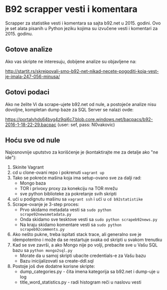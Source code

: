 # B92 scrapper vesti i komentara

Scrapper za statistike vesti i komentara sa sajta b92.net u 2015. godini. Ovo je set alata pisanih u Python jeziku
kojima su izvučene vesti i komentari za 2015. godinu.

## Gotove analize

Ako vas skripte ne interesuju, dobijene analize su objavljene na:

http://startit.rs/skrejpovali-smo-b92-net-nikad-necete-pogoditi-koja-vest-je-imala-247-056-minusa/

## Gotovi podaci

Ako ne želite Vi da scrape-ujete b92.net od nule, a postojeće analize nisu dovoljne,
kompletan dump baze za SQL Server se nalazi ovde:

https://portalvhds64bvg4z9qj6c7.blob.core.windows.net/bacpacs/b92-2016-1-18-22-29.bacpac
(user: sef, pass: N0vakovic)

## Hoću sve od nule

Najosnovnije uputstvo za korišćenje je (kontaktirajte me za detalje ako "ne ide"):

1. Skinite Vagrant
2. cd u clone-ovani repo i pokrenuti `vagrant up`
3. Tako se pokreće mašina koja ima setup-ovano sve za dalji rad:
   * Mongo baza
   * TOR i privoxy proxy za konekciju na TOR mrežu
   * sve python biblioteke za pokretanje svih skripti
4. ući u podignutu mašinu sa `vagrant ssh` i ući u `cd b92statistike`
5. Scrape-ovanje je 3-step proces:
   * Prvo skidamo metadata vesti sa `sudo python scrape92newsmetadata.py`
   * Onda skidamo sve tesktove vesti sa `sudo python scrapeb92news.py`
   * Na kraju skidamo komentare vesti sa `sudo python scrapeb92comments.py`
6. Ako nešto pukne, treba ispitati stack trace, ali generalno sve je idempotentno
i može da se restartuje svaka od skripti u svakom trenutku
7. Kad se sve završi, a ako Mongo nije po volji, prebacite sve u Vašu SQL bazu sa `python mongo2sql.py`
   * Morate da u samoj skripti ubacite credentials-e za Vašu bazu
   * Bazu inicijalizovati sa create-ddl.sql
8. Postoje još dve dodatne korisne skripte:
   * dump_categories.py - čita imena kategorija sa b92.net i dump-uje u log
   * title_word_statistics.py - radi histogram reči u naslovu vesti
